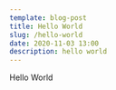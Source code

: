 ```yaml
---
template: blog-post
title: Hello World
slug: /hello-world
date: 2020-11-03 13:00
description: hello world
---
```

Hello World